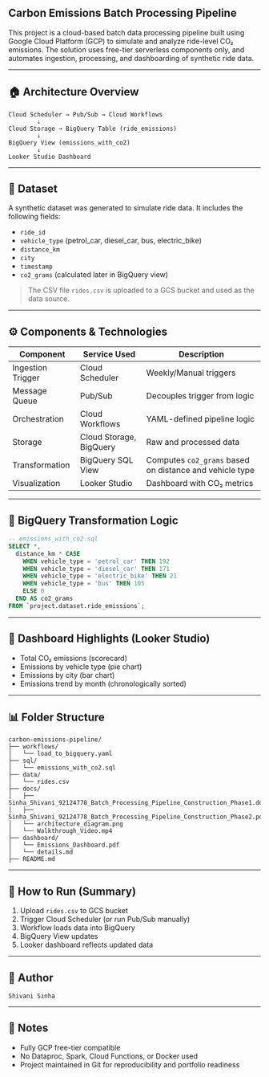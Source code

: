 ## Carbon Emissions Batch Processing Pipeline

This project is a cloud-based batch data processing pipeline built using Google Cloud Platform (GCP) to simulate and analyze ride-level CO₂ emissions. The solution uses free-tier serverless components only, and automates ingestion, processing, and dashboarding of synthetic ride data.

---

## 🏠 Architecture Overview

```
Cloud Scheduler → Pub/Sub → Cloud Workflows
        ↓
Cloud Storage → BigQuery Table (ride_emissions)
        ↓
BigQuery View (emissions_with_co2)
        ↓
Looker Studio Dashboard
```

---

## 💾 Dataset

A synthetic dataset was generated to simulate ride data. It includes the following fields:

- `ride_id`
- `vehicle_type` (petrol\_car, diesel\_car, bus, electric\_bike)
- `distance_km`
- `city`
- `timestamp`
- `co2_grams` (calculated later in BigQuery view)

> The CSV file `rides.csv` is uploaded to a GCS bucket and used as the data source.

---

## ⚙️ Components & Technologies

| Component         | Service Used            | Description                                             |
| ----------------- | ----------------------- | ------------------------------------------------------- |
| Ingestion Trigger | Cloud Scheduler         | Weekly/Manual triggers                                  |
| Message Queue     | Pub/Sub                 | Decouples trigger from logic                            |
| Orchestration     | Cloud Workflows         | YAML-defined pipeline logic                             |
| Storage           | Cloud Storage, BigQuery | Raw and processed data                                  |
| Transformation    | BigQuery SQL View       | Computes `co2_grams` based on distance and vehicle type |
| Visualization     | Looker Studio           | Dashboard with CO₂ metrics                              |

---

## 📄 BigQuery Transformation Logic

```sql
-- emissions_with_co2.sql
SELECT *,
  distance_km * CASE
    WHEN vehicle_type = 'petrol_car' THEN 192
    WHEN vehicle_type = 'diesel_car' THEN 171
    WHEN vehicle_type = 'electric_bike' THEN 21
    WHEN vehicle_type = 'bus' THEN 105
    ELSE 0
  END AS co2_grams
FROM `project.dataset.ride_emissions`;
```

---

## 📎 Dashboard Highlights (Looker Studio)

- Total CO₂ emissions (scorecard)
- Emissions by vehicle type (pie chart)
- Emissions by city (bar chart)
- Emissions trend by month (chronologically sorted)

---

## 📊 Folder Structure

```
carbon-emissions-pipeline/
├── workflows/
│   └── load_to_bigquery.yaml
├── sql/
│   └── emissions_with_co2.sql
├── data/
│   └── rides.csv
├── docs/
│   ├── Sinha_Shivani_92124778_Batch_Processing_Pipeline_Construction_Phase1.docx
│   ├── Sinha_Shivani_92124778_Batch_Processing_Pipeline_Construction_Phase2.pdf
│   └── architecture_diagram.png
│   └── Walkthrough_Video.mp4
├── dashboard/
│   └── Emissions_Dashboard.pdf
│	└── details.md  
├── README.md
```

---

## 🚀 How to Run (Summary)

1. Upload `rides.csv` to GCS bucket
2. Trigger Cloud Scheduler (or run Pub/Sub manually)
3. Workflow loads data into BigQuery
4. BigQuery View updates
5. Looker dashboard reflects updated data

---

## 💼 Author

	Shivani Sinha

---

## 🚨 Notes

- Fully GCP free-tier compatible
- No Dataproc, Spark, Cloud Functions, or Docker used
- Project maintained in Git for reproducibility and portfolio readiness

